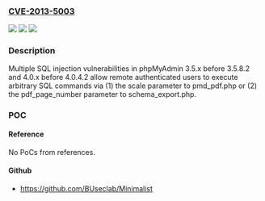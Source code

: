 ### [CVE-2013-5003](https://cve.mitre.org/cgi-bin/cvename.cgi?name=CVE-2013-5003)
![](https://img.shields.io/static/v1?label=Product&message=n%2Fa&color=blue)
![](https://img.shields.io/static/v1?label=Version&message=n%2Fa&color=blue)
![](https://img.shields.io/static/v1?label=Vulnerability&message=n%2Fa&color=brighgreen)

### Description

Multiple SQL injection vulnerabilities in phpMyAdmin 3.5.x before 3.5.8.2 and 4.0.x before 4.0.4.2 allow remote authenticated users to execute arbitrary SQL commands via (1) the scale parameter to pmd_pdf.php or (2) the pdf_page_number parameter to schema_export.php.

### POC

#### Reference
No PoCs from references.

#### Github
- https://github.com/BUseclab/Minimalist

